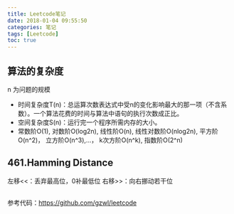 ```yaml
---
title: Leetcode笔记
date: 2018-01-04 09:55:50
categories: 笔记
tags: [Leetcode]
toc: true
---
```


## 算法的复杂度
n 为问题的规模
* 时间复杂度T(n)：总运算次数表达式中受n的变化影响最大的那一项（不含系数）。一个算法花费的时间与算法中语句的执行次数成正比。
* 空间复杂度S(n)：运行完一个程序所需内存的大小。
* 常数阶O(1),  对数阶O(log2n),  线性阶O(n),  线性对数阶O(nlog2n),  平方阶O(n^2)， 立方阶O(n^3),...， k次方阶O(n^k), 指数阶O(2^n)
<!--more-->

## 461.Hamming Distance
左移<<：丢弃最高位，0补最低位
右移>>：向右挪动若干位

##


参考代码：https://github.com/gzwl/leetcode

